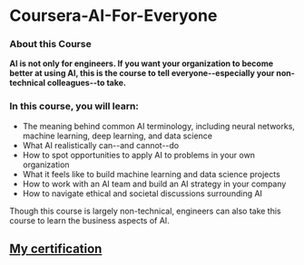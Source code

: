 # Coursera-AI-For-Everyone


### About this Course


**AI is not only for engineers. If you want your organization to become better at using AI, this is the course to tell everyone--especially your non-technical colleagues--to take.**


### In this course, you will learn:

- The meaning behind common AI terminology, including neural networks, machine learning, deep learning, and data science
- What AI realistically can--and cannot--do
- How to spot opportunities to apply AI to problems in your own organization
- What it feels like to build machine learning and data science projects
- How to work with an AI team and build an AI strategy in your company
- How to navigate ethical and societal discussions surrounding AI

Though this course is largely non-technical, engineers can also take this course to learn the business aspects of AI.



## [My certification](https://coursera.org/share/4e1aa22083d74b11ec5a40d3c7de54af)
